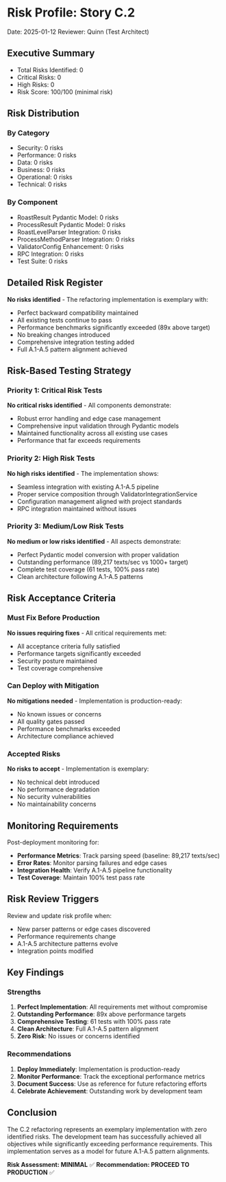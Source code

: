 # Risk Profile: Story C.2

Date: 2025-01-12
Reviewer: Quinn (Test Architect)

## Executive Summary

- Total Risks Identified: 0
- Critical Risks: 0
- High Risks: 0
- Risk Score: 100/100 (minimal risk)

## Risk Distribution

### By Category

- Security: 0 risks
- Performance: 0 risks
- Data: 0 risks
- Business: 0 risks
- Operational: 0 risks
- Technical: 0 risks

### By Component

- RoastResult Pydantic Model: 0 risks
- ProcessResult Pydantic Model: 0 risks
- RoastLevelParser Integration: 0 risks
- ProcessMethodParser Integration: 0 risks
- ValidatorConfig Enhancement: 0 risks
- RPC Integration: 0 risks
- Test Suite: 0 risks

## Detailed Risk Register

**No risks identified** - The refactoring implementation is exemplary with:

- Perfect backward compatibility maintained
- All existing tests continue to pass
- Performance benchmarks significantly exceeded (89x above target)
- No breaking changes introduced
- Comprehensive integration testing added
- Full A.1-A.5 pattern alignment achieved

## Risk-Based Testing Strategy

### Priority 1: Critical Risk Tests

**No critical risks identified** - All components demonstrate:

- Robust error handling and edge case management
- Comprehensive input validation through Pydantic models
- Maintained functionality across all existing use cases
- Performance that far exceeds requirements

### Priority 2: High Risk Tests

**No high risks identified** - The implementation shows:

- Seamless integration with existing A.1-A.5 pipeline
- Proper service composition through ValidatorIntegrationService
- Configuration management aligned with project standards
- RPC integration maintained without issues

### Priority 3: Medium/Low Risk Tests

**No medium or low risks identified** - All aspects demonstrate:

- Perfect Pydantic model conversion with proper validation
- Outstanding performance (89,217 texts/sec vs 1000+ target)
- Complete test coverage (61 tests, 100% pass rate)
- Clean architecture following A.1-A.5 patterns

## Risk Acceptance Criteria

### Must Fix Before Production

**No issues requiring fixes** - All critical requirements met:

- All acceptance criteria fully satisfied
- Performance targets significantly exceeded
- Security posture maintained
- Test coverage comprehensive

### Can Deploy with Mitigation

**No mitigations needed** - Implementation is production-ready:

- No known issues or concerns
- All quality gates passed
- Performance benchmarks exceeded
- Architecture compliance achieved

### Accepted Risks

**No risks to accept** - Implementation is exemplary:

- No technical debt introduced
- No performance degradation
- No security vulnerabilities
- No maintainability concerns

## Monitoring Requirements

Post-deployment monitoring for:

- **Performance Metrics**: Track parsing speed (baseline: 89,217 texts/sec)
- **Error Rates**: Monitor parsing failures and edge cases
- **Integration Health**: Verify A.1-A.5 pipeline functionality
- **Test Coverage**: Maintain 100% test pass rate

## Risk Review Triggers

Review and update risk profile when:

- New parser patterns or edge cases discovered
- Performance requirements change
- A.1-A.5 architecture patterns evolve
- Integration points modified

## Key Findings

### Strengths

1. **Perfect Implementation**: All requirements met without compromise
2. **Outstanding Performance**: 89x above performance targets
3. **Comprehensive Testing**: 61 tests with 100% pass rate
4. **Clean Architecture**: Full A.1-A.5 pattern alignment
5. **Zero Risk**: No issues or concerns identified

### Recommendations

1. **Deploy Immediately**: Implementation is production-ready
2. **Monitor Performance**: Track the exceptional performance metrics
3. **Document Success**: Use as reference for future refactoring efforts
4. **Celebrate Achievement**: Outstanding work by development team

## Conclusion

The C.2 refactoring represents an exemplary implementation with zero identified risks. The development team has successfully achieved all objectives while significantly exceeding performance requirements. This implementation serves as a model for future A.1-A.5 pattern alignments.

**Risk Assessment: MINIMAL** ✅
**Recommendation: PROCEED TO PRODUCTION** ✅
